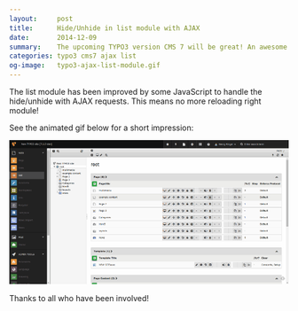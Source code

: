 ```yaml
---
layout:     post
title:      Hide/Unhide in list module with AJAX
date:       2014-12-09
summary:    The upcoming TYPO3 version CMS 7 will be great! An awesome feature has just been merged!
categories: typo3 cms7 ajax list
og-image:   typo3-ajax-list-module.gif
---
```


The list module has been improved by some JavaScript to handle the hide/unhide with AJAX requests. This means no more reloading right module!
<!--more-->

See the animated gif below for a short impression:

![Screen capture of Ajax reloading](/assets/typo3-ajax-list-module.gif)

Thanks to all who have been involved!